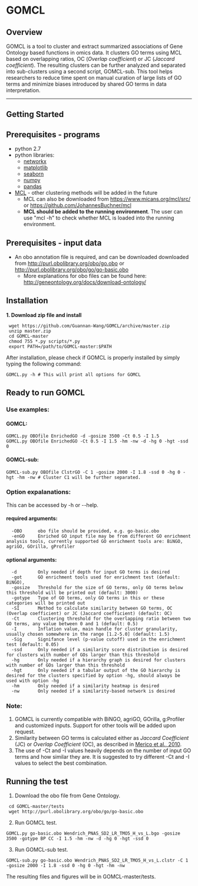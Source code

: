 # GOMCL
## Overview
GOMCL is a tool to cluster and extract summarized associations of Gene Ontology based functions in omics data. It clusters GO terms using MCL based on overlapping ratios, OC (*Overlap coefficient*) or JC (*Jaccard coefficient*). The resulting clusters can be further analyzed and separated into sub-clusters using a second script, GOMCL-sub. This tool helps researchers to reduce time spent on manual curation of large lists of GO terms and minimize biases introduced by shared GO terms in data interpretation. 

---
## Getting Started
## Prerequisites - programs
* python 2.7
* python libraries: 
  - [networkx](https://networkx.github.io/)
  - [matplotlib](https://matplotlib.org/)
  - [seaborn](https://seaborn.pydata.org/)
  - [numpy](numpy)
  - [pandas](https://pandas.pydata.org/)
* [MCL](https://micans.org/mcl/) - other clustering methods will be added in the future
  - MCL can also be downloaded from https://www.micans.org/mcl/src/ or https://github.com/JohannesBuchner/mcl
  - **MCL should be added to the running environment**. The user can use "mcl -h" to check whether MCL is loaded into the running environment. 
## Prerequisites - input data
* An obo annotation file is required, and can be downloaded downloaded from http://purl.obolibrary.org/obo/go.obo or http://purl.obolibrary.org/obo/go/go-basic.obo 
  - More explanations for obo files can be found here: http://geneontology.org/docs/download-ontology/
## Installation
**1. Download zip file and install**
```
 wget https://github.com/Guannan-Wang/GOMCL/archive/master.zip
 unzip master.zip
 cd GOMCL-master
 chmod 755 *.py scripts/*.py
 export PATH=/path/to/GOMCL-master:$PATH 
```
After installation, please check if GOMCL is properly installed by simply typing the following command:
```
GOMCL.py -h # This will print all options for GOMCL
```
## Ready to run GOMCL
### Use examples:
#### GOMCL:
```
GOMCL.py OBOfile EnrichedGO -d -gosize 3500 -Ct 0.5 -I 1.5 
GOMCL.py OBOfile EnrichedGO -Ct 0.5 -I 1.5 -hm -nw -d -hg 0 -hgt -ssd 0 
```
#### GOMCL-sub:
```
GOMCL-sub.py OBOfile ClstrGO -C 1 -gosize 2000 -I 1.8 -ssd 0 -hg 0 -hgt -hm -nw # Cluster C1 will be further separated.
```
### Option expalanations:
This can be accessed by -h or --help.
#### required arguments:
```
  -OBO		obo file should be provided, e.g. go-basic.obo
  -enGO		Enriched GO input file may be from different GO enrichment analysis tools, currently supported GO enrichment tools are: BiNGO, agriGO, GOrilla, gProfiler
```
#### optional arguments:
```
  -d		Only needed if depth for input GO terms is desired 
  -got		GO enrichment tools used for enrichment test (default: BiNGO), 
  -gosize	Threshold for the size of GO terms, only GO terms below this threshold will be printed out (default: 3000)
  -gotype	Type of GO terms, only GO terms in this or these categories will be printed out 
  -SI		Method to calculate similarity between GO terms, OC (Overlap coefficient) or JC (Jaccard coefficient) (default: OC)
  -Ct		Clustering threshold for the overlapping ratio between two GO terms, any value between 0 and 1 (default: 0.5)
  -I		Inflation value, main handle for cluster granularity, usually chosen somewhere in the range [1.2-5.0] (default: 1.5)
  -Sig		Signifance level (p-value cutoff) used in the enrichment test (default: 0.05)
  -ssd		Only needed if a similarity score distribution is desired for clusters with number of GOs larger than this threshold
  -hg		Only needed if a hierarchy graph is desired for clusters with number of GOs larger than this threshold
  -hgt		Only needed if a tabular output of the GO hierarchy is desired for the clusters specified by option -hg, should always be used with option -hg
  -hm		Only needed if a similarity heatmap is desired
  -nw		Only needed if a similarity-based network is desired
```
### Note:
1. GOMCL is currently compatible with BiNGO, agriGO, GOrilla, g:Profiler and customized inputs. Support for other tools will be added upon request. 
2. Similarity between GO terms is calculated either as *Jaccard Coefficient* (JC) or *Overlap Coefficient* (OC), as described in [Merico et al., 2010](https://journals.plos.org/plosone/article?id=10.1371/journal.pone.0013984).
3. The use of -Ct and -I values heavily depends on the number of input GO terms and how similar they are. It is suggested to try different -Ct and -I values to select the best combination.
## Running the test
1. Download the obo file from Gene Ontology.
```
 cd GOMCL-master/tests
 wget http://purl.obolibrary.org/obo/go/go-basic.obo
```
2. Run GOMCL test.
```
GOMCL.py go-basic.obo Wendrich_PNAS_SD2_LR_TMO5_H_vs_L.bgo -gosize 3500 -gotype BP CC -I 1.5 -hm -nw -d -hg 0 -hgt -ssd 0
```
3. Run GOMCL-sub test.
```
GOMCL-sub.py go-basic.obo Wendrich_PNAS_SD2_LR_TMO5_H_vs_L.clstr -C 1 -gosize 2000 -I 1.8 -ssd 0 -hg 0 -hgt -hm -nw
```
The resulting files and figures will be in GOMCL-master/tests.
